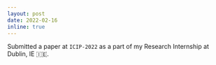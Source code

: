 ```yaml
---
layout: post
date: 2022-02-16
inline: true
---
```


Submitted a paper at `ICIP-2022` as a part of my Research Internship at Dublin, IE 🇮🇪.
